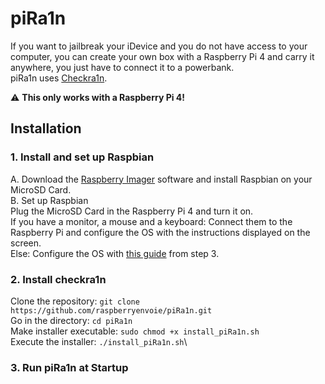 # piRa1n
If you want to jailbreak your iDevice and you do not have access to your computer, you can create your own box with a Raspberry Pi 4 and carry it anywhere, you just have to connect it to a powerbank.\
piRa1n uses [Checkra1n](https://checkra.in/).

⚠️ **This only works with a Raspberry Pi 4!**

## Installation 

### 1. Install and set up Raspbian
A. Download the [Raspberry Imager](https://www.raspberrypi.org/downloads/) software and install Raspbian on your MicroSD Card.  
B. Set up Raspbian  
Plug the MicroSD Card in the Raspberry Pi 4 and turn it on.  
If you have a monitor, a mouse and a keyboard: Connect them to the Raspberry Pi and configure the OS with the instructions displayed on the screen.   
Else: Configure the OS with [this guide](https://hackernoon.com/raspberry-pi-headless-install-462ccabd75d0) from step 3.   

### 2. Install checkra1n
Clone the repository: `git clone https://github.com/raspberryenvoie/piRa1n.git`\
Go in the directory: `cd piRa1n`\
Make installer executable: `sudo chmod +x install_piRa1n.sh`\
Execute the installer: `./install_piRa1n.sh`\

### 3. Run piRa1n at Startup
